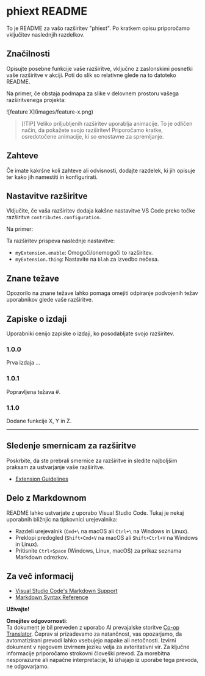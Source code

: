<!--
CO_OP_TRANSLATOR_METADATA:
{
  "original_hash": "63e2d8f5b452d7842ae393f19ad812c5",
  "translation_date": "2025-07-16T17:33:01+00:00",
  "source_file": "code/09.UpdateSamples/Aug/vscode/phiext/README.md",
  "language_code": "sl"
}
-->
# phiext README

To je README za vašo razširitev "phiext". Po kratkem opisu priporočamo vključitev naslednjih razdelkov.

## Značilnosti

Opisujte posebne funkcije vaše razširitve, vključno z zaslonskimi posnetki vaše razširitve v akciji. Poti do slik so relativne glede na to datoteko README.

Na primer, če obstaja podmapa za slike v delovnem prostoru vašega razširitvenega projekta:

\!\[feature X\]\(images/feature-x.png\)

> [!TIP] Veliko priljubljenih razširitev uporablja animacije. To je odličen način, da pokažete svojo razširitev! Priporočamo kratke, osredotočene animacije, ki so enostavne za spremljanje.

## Zahteve

Če imate kakršne koli zahteve ali odvisnosti, dodajte razdelek, ki jih opisuje ter kako jih namestiti in konfigurirati.

## Nastavitve razširitve

Vključite, če vaša razširitev dodaja kakšne nastavitve VS Code preko točke razširitve `contributes.configuration`.

Na primer:

Ta razširitev prispeva naslednje nastavitve:

* `myExtension.enable`: Omogoči/onemogoči to razširitev.
* `myExtension.thing`: Nastavite na `blah` za izvedbo nečesa.

## Znane težave

Opozorilo na znane težave lahko pomaga omejiti odpiranje podvojenih težav uporabnikov glede vaše razširitve.

## Zapiske o izdaji

Uporabniki cenijo zapiske o izdaji, ko posodabljate svojo razširitev.

### 1.0.0

Prva izdaja ...

### 1.0.1

Popravljena težava #.

### 1.1.0

Dodane funkcije X, Y in Z.

---

## Sledenje smernicam za razširitve

Poskrbite, da ste prebrali smernice za razširitve in sledite najboljšim praksam za ustvarjanje vaše razširitve.

* [Extension Guidelines](https://code.visualstudio.com/api/references/extension-guidelines)

## Delo z Markdownom

README lahko ustvarjate z uporabo Visual Studio Code. Tukaj je nekaj uporabnih bližnjic na tipkovnici urejevalnika:

* Razdeli urejevalnik (`Cmd+\` na macOS ali `Ctrl+\` na Windows in Linux).
* Preklopi predogled (`Shift+Cmd+V` na macOS ali `Shift+Ctrl+V` na Windows in Linux).
* Pritisnite `Ctrl+Space` (Windows, Linux, macOS) za prikaz seznama Markdown odrezkov.

## Za več informacij

* [Visual Studio Code's Markdown Support](http://code.visualstudio.com/docs/languages/markdown)
* [Markdown Syntax Reference](https://help.github.com/articles/markdown-basics/)

**Uživajte!**

**Omejitev odgovornosti**:  
Ta dokument je bil preveden z uporabo AI prevajalske storitve [Co-op Translator](https://github.com/Azure/co-op-translator). Čeprav si prizadevamo za natančnost, vas opozarjamo, da avtomatizirani prevodi lahko vsebujejo napake ali netočnosti. Izvirni dokument v njegovem izvirnem jeziku velja za avtoritativni vir. Za ključne informacije priporočamo strokovni človeški prevod. Za morebitna nesporazume ali napačne interpretacije, ki izhajajo iz uporabe tega prevoda, ne odgovarjamo.
